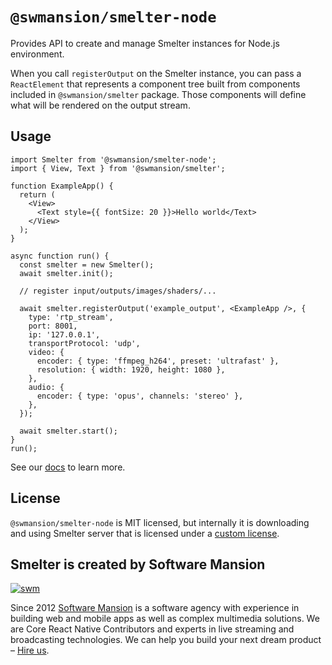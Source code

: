 # `@swmansion/smelter-node`

Provides API to create and manage Smelter instances for Node.js environment.

When you call `registerOutput` on the Smelter instance, you can pass a `ReactElement` that represents a component tree built from components included in `@swmansion/smelter` package. Those components will define what will be rendered on the output stream.

## Usage

```tsx
import Smelter from '@swmansion/smelter-node';
import { View, Text } from '@swmansion/smelter';

function ExampleApp() {
  return (
    <View>
      <Text style={{ fontSize: 20 }}>Hello world</Text>
    </View>
  );
}

async function run() {
  const smelter = new Smelter();
  await smelter.init();

  // register input/outputs/images/shaders/...

  await smelter.registerOutput('example_output', <ExampleApp />, {
    type: 'rtp_stream',
    port: 8001,
    ip: '127.0.0.1',
    transportProtocol: 'udp',
    video: {
      encoder: { type: 'ffmpeg_h264', preset: 'ultrafast' },
      resolution: { width: 1920, height: 1080 },
    },
    audio: {
      encoder: { type: 'opus', channels: 'stereo' },
    },
  });

  await smelter.start();
}
run();
```

See our [docs](https://smelter.dev/docs) to learn more.

## License

`@swmansion/smelter-node` is MIT licensed, but internally it is downloading and using Smelter server that is licensed
under a [custom license](https://github.com/software-mansion/smelter/blob/master/LICENSE).

## Smelter is created by Software Mansion

[![swm](https://logo.swmansion.com/logo?color=white&variant=desktop&width=150&tag=smelter-github 'Software Mansion')](https://swmansion.com)

Since 2012 [Software Mansion](https://swmansion.com) is a software agency with experience in building web and mobile apps as well as complex multimedia solutions. We are Core React Native Contributors and experts in live streaming and broadcasting technologies. We can help you build your next dream product – [Hire us](https://swmansion.com/contact/projects?utm_source=smelter&utm_medium=readme).
